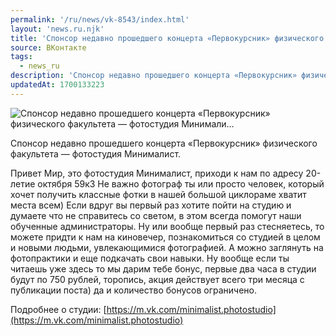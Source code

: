 ```yaml
---
permalink: '/ru/news/vk-8543/index.html'
layout: 'news.ru.njk'
title: 'Спонсор недавно прошедшего концерта «Первокурсник» физического факультета — фотостудия Минимали…'
source: ВКонтакте
tags:
  - news_ru
description: 'Спонсор недавно прошедшего концерта «Первокурсник» физического факультета — фотостудия Минимали…'
updatedAt: 1700133223
---
```

![Спонсор недавно прошедшего концерта «Первокурсник» физического факультета — фотостудия Минимали…](https://sun9-33.userapi.com/impg/_imQTozxVPUn5MT7WJGZ02m8rPmPhOZ5BeGQ9g/DTTbCGHK8cA.jpg?size=510x900&quality=95&crop=0,0,1215,2144&sign=0af7a553b10913c5eb233872e5dab044&c_uniq_tag=U9Yw_qgU9k_yuC99LhObStzqinPWDdP_tF3ib3zmND0&type=album)

Спонсор недавно прошедшего концерта «Первокурсник» физического факультета — фотостудия Минималист.

Привет Мир, это фотостудия Минималист, приходи к нам по адресу 20-летие октября 59к3
Не важно фотограф ты или просто человек, который хочет получить классные фотки в нашей большой циклораме хватит места всем)
Если вдруг вы первый раз хотите пойти на студию и думаете что не справитесь со светом, в этом всегда помогут наши обученные администраторы. Ну или вообще первый раз стесняетесь, то можете придти к нам на киновечер, познакомиться со студией в целом и новыми людьми, увлекающимися фотографией. А можно заглянуть на фотопрактики и еще подкачать свои навыки.
Ну вообще если ты читаешь уже здесь то мы дарим тебе бонус, первые два часа в студии будут по 750 рублей, торопись, акция действует всего три месяца с публикации поста) да и количество бонусов ограничено.

Подробнее о студии: [https://m.vk.com/minimalist.photostudio](https://m.vk.com/minimalist.photostudio)
